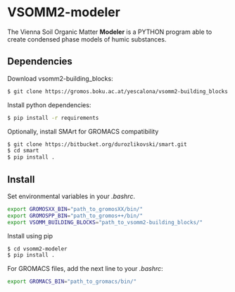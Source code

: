 VSOMM2-modeler
==============

The Vienna Soil Organic Matter **Modeler** is a PYTHON program able to create condensed phase models of humic substances.

Dependencies
------------

Download vsomm2-building_blocks:
```bash
$ git clone https://gromos.boku.ac.at/yescalona/vsomm2-building_blocks.git
```

Install python dependencies:
```bash
$ pip install -r requirements
```



Optionally, install SMArt for GROMACS compatibility
```bash
$ git clone https://bitbucket.org/durozlikovski/smart.git
$ cd smart
$ pip install .
```

Install
-------

Set environmental variables in your *.bashrc*.
```bash
export GROMOSXX_BIN="path_to_gromosXX/bin/"
export GROMOSPP_BIN="path_to_gromos++/bin/"
export VSOMM_BUILDING_BLOCKS="path_to_vsomm2-building_blocks/"
```

Install using pip
```bash
$ cd vsomm2-modeler
$ pip install .
```

For GROMACS files, add the next line to your *.bashrc*:
```bash
export GROMACS_BIN="path_to_gromacs/bin/"
```
